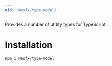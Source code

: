 ```yaml
---
uid: '@esfx/type-model!'
---
```


Provides a number of utility types for TypeScript.

# Installation

```sh
npm i @esfx/type-model
```
